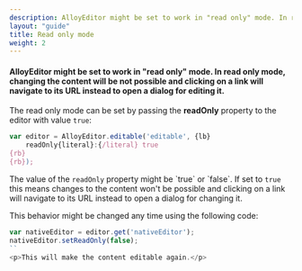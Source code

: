 ```yaml
---
description: AlloyEditor might be set to work in "read only" mode. In read only mode, changing the content will be not possible and clicking on a link will navigate to its URL instead to open a dialog for editing it.
layout: "guide"
title: Read only mode
weight: 2
---
```


#### AlloyEditor might be set to work in "read only" mode. In read only mode, changing the content will be not possible and clicking on a link will navigate to its URL instead to open a dialog for editing it.

<span class="code-header">The read only mode can be set by passing the <strong>readOnly</strong> property to the editor with value `true`:</span>

```js
var editor = AlloyEditor.editable('editable', {lb}
	readOnly{literal}:{/literal} true
{rb}
{rb});
```

<p>The value of the <code>readOnly</code> property might be `true` or `false`. If set to <code>true</code> this means changes to the content won't be possible and clicking on a link will navigate to its URL instead to open a dialog for changing it.</p>

<p>This behavior might be changed any time using the following code: </p>

```js
var nativeEditor = editor.get('nativeEditor');
nativeEditor.setReadOnly(false);
``
<p>This will make the content editable again.</p>